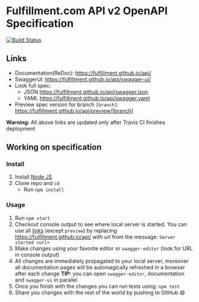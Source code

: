 # Fulfillment.com API v2 OpenAPI Specification
[![Build Status](https://travis-ci.org/fulfillment/api.svg?branch=master)](https://travis-ci.org/fulfillment/api)

## Links

- Documentation(ReDoc): https://fulfillment.github.io/api/
- SwaggerUI: https://fulfillment.github.io/api/swagger-ui/
- Look full spec:
    + JSON https://fulfillment.github.io/api/swagger.json
    + YAML https://fulfillment.github.io/api/swagger.yaml
- Preview spec version for branch `[branch]`: https://fulfillment.github.io/api/preview/[branch]

**Warning:** All above links are updated only after Travis CI finishes deployment

## Working on specification
### Install

1. Install [Node JS](https://nodejs.org/)
2. Clone repo and `cd`
    + Run `npm install`

### Usage

1. Run `npm start`
2. Checkout console output to see where local server is started. You can use all [links](#links) (except `preview`) by replacing https://fulfillment.github.io/api/ with url from the message: `Server started <url>`
3. Make changes using your favorite editor or `swagger-editor` (look for URL in console output)
4. All changes are immediately propagated to your local server, moreover all documentation pages will be automagically refreshed in a browser after each change
**TIP:** you can open `swagger-editor`, documentation and `swagger-ui` in parallel
5. Once you finish with the changes you can run tests using: `npm test`
6. Share you changes with the rest of the world by pushing to GitHub :smile:
